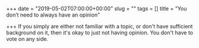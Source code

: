 +++
date = "2019-05-02T07:00:00+00:00"
slug = ""
tags = []
title = "You don’t need to always have an opinion"

+++
If you simply are either not familiar with a topic, or don't have sufficient background on it, then it's okay to just not having opinion. You don't have to vote on any side.